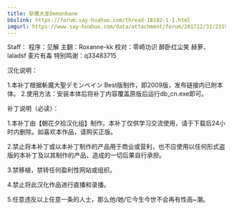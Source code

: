 ```yaml
---
title: 斩魔大圣Demonbane
bbslink: https://forum.say-huahuo.com/thread-18182-1-1.html
imgurl: https://www.say-huahuo.com/data/attachment/forum/201712/31/231951hun55pop5ub95uo8.png
---
```


Staff：
程序：见解
主翻：Roxanne-kk
校对：零崎功识 醉卧红尘笑 赫萝、laladsf 麦片有毒
特别鸣谢：q33483715




汉化说明：


1.本补丁根据斬魔大聖デモンベイン Best版制作，即2009版，发布链接内已附本体。
2.使用方法：安装本体后将补丁内容覆盖原版后运行db_cn.exe即可。




补丁说明（必读）：


1.本补丁由【朝花夕拾汉化组】制作。本补丁仅供学习交流使用，请于下载后24小时内删除。如喜欢本作品，请购买正版。


2.禁止将本补丁或以本补丁制作的产品用于商业或营利，也不应使用以任何形式盗版的本补丁及以其制作的产品，造成的一切后果自行承担。


3.禁移植，禁转任何盈利性网站或组织。


4.禁止将此汉化作品进行直播和录播。


5.任意违反以上任意一条的人士，那么他/她/它今生今世不会再有性~~高~~~潮。<!--more-->

